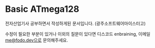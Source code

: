# Basic ATmega128

전자산업기사 공부하면서 작성하게된 문서입니다. (광주소프트웨어마이스터고)

수정이 필요한 부분이 있거나 이외의 질문이 있다면 디스코드 enbraining, 이메일 me@fodo.dev으로 문의해주세요.
